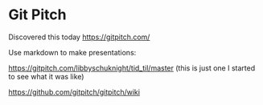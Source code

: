 # Git Pitch

Discovered this today https://gitpitch.com/

Use markdown to make presentations:

https://gitpitch.com/libbyschuknight/tid_til/master
(this is just one I started to see what it was like)

https://github.com/gitpitch/gitpitch/wiki
